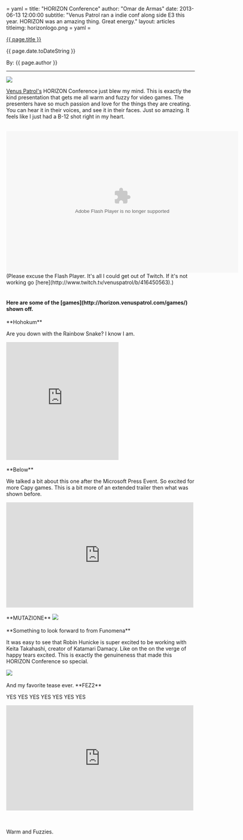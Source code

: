 = yaml =
title: "HORIZON Conference"
author: "Omar de Armas"
date: 2013-06-13 12:00:00
subtitle: "Venus Patrol ran a indie conf along side E3 this year. HORIZON was an amazing thing. Great energy."
layout: articles
titleimg: horizonlogo.png
= yaml =

<a href="{{ page.url }}" class='postTitleLink'><p class='postTitle'>{{ page.title }}</p></a>
<p class='postPublished'>{{ page.date.toDateString }}</p>
<p class='postAuthor'>By: {{ page.author }}</p>
<hr>

<img src='/images/forPosts/horizonlogo.png' class='articlesImgCenter'>

<span class='slugline'>[Venus Patrol's](http://venuspatrol.com/) HORIZON Conference just blew my mind.</span> This is exactly the kind presentation that gets me all warm and fuzzy for video games. The presenters have so much passion and love for the things they are creating. You can hear it in their voices, and see it in their faces. Just so amazing. It feels like I just had a B-12 shot right in my heart.
<br>
<br>
<div class="flash_container">
  <object bgcolor='#000000' data='http://www.twitch.tv/widgets/archive_embed_player.swf' height='378' id='clip_embed_player_flash' type='application/x-shockwave-flash' width='620'><param name='movie' value='http://www.twitch.tv/widgets/archive_embed_player.swf'><param name='allowScriptAccess' value='always'><param name='allowNetworking' value='all'><param name='allowFullScreen' value='true'><param name='flashvars' value='auto_play=false&title=Horizon%2B2013&channel=venuspatrol&start_volume=25&archive_id=416450563'></object>
  <br>
  (Please excuse the Flash Player. It's all I could get out of Twitch. If it's not working go [here](http://www.twitch.tv/venuspatrol/b/416450563).)
</div>
<br>
<h4>Here are some of the [games](http://horizon.venuspatrol.com/games/) shown off.</h4>
**Hohokum**
<p>Are you down with the Rainbow Snake? I know I am.</p>
<div class="vid_container">
  <iframe frameborder="0" height="315" src="http://www.youtube.com/embed/VSZ0cLRJWqk"></iframe>
</div>
<br>
**Below**
<p>We talked a bit about this one after the Microsoft Press Event. So excited for more Capy games. This is a bit more of an extended trailer then what was shown before.</p>
<div class='vid_container'>
  <iframe src="http://player.vimeo.com/video/68314832?title=0" width="500" height="281" frameborder="0" webkitAllowFullScreen mozallowfullscreen allowFullScreen></iframe>
</div>
<br>
**MUTAZIONE**

<img src='/images/forPosts/mutazione.png' class='articlesImgCenter'>
<br>
<br>
**Something to look forward to from Funomena**
<p>It was easy to see that Robin Hunicke is super excited to be working with Keita Takahashi, creator of Katamari Damacy. Like on the on the verge of happy tears excited. This is exactly the genuineness that made this HORIZON Conference so special.</p>
<img src='/images/forPosts/funomenaHorizon.jpg' class='articlesImgCenter'>
<br>
<br>
And my favorite tease ever. **FEZ2**
<p>YES YES YES YES YES YES YES</p>
<div class='vid_container'>
  <iframe src="http://player.vimeo.com/video/68238416?title=0" width="500" height="281" frameborder="0" webkitAllowFullScreen mozallowfullscreen allowFullScreen></iframe>
</div>
<br>
<br>
<p class='sluglineCenter'>Warm and Fuzzies.</p>